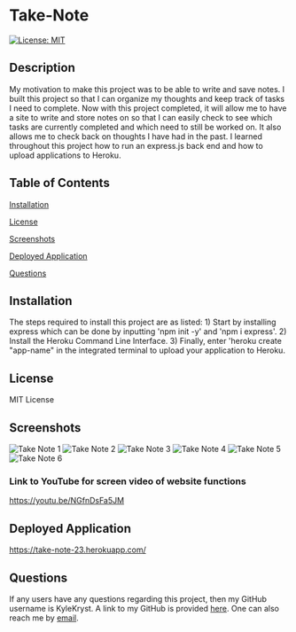# Take-Note #
[![License: MIT](https://img.shields.io/badge/License-MIT-green.svg)](https://opensource.org/licenses/MIT)

## Description ##
My motivation to make this project was to be able to write and save notes. I built this project so that I can organize my thoughts and keep track of tasks I need to complete. Now with this project completed, it will allow me to have a site to write and store notes on so that I can easily check to see which tasks are currently completed and which need to still be worked on. It also allows me to check back on thoughts I have had in the past. I learned throughout this project how to run an express.js back end and how to upload applications to Heroku.

## Table of Contents ##

[Installation][installation]

[installation]: https://github.com/KyleKryst/take-note-23/blob/main/README.md#installation

[License][license]

[license]: https://github.com/KyleKryst/take-note-23/blob/main/README.md#license

[Screenshots][screenshots]

[screenshots]: https://github.com/KyleKryst/take-note-23/blob/main/README.md#screenshots

[Deployed Application][deployed-application]

[deployed-application]: https://github.com/KyleKryst/take-note-23/blob/main/README.md#deployed-application

[Questions][questions]

[questions]: https://github.com/KyleKryst/take-note-23/blob/main/README.md#questions

## Installation ##
The steps required to install this project are as listed: 1) Start by installing express which can be done by inputting 'npm init -y' and 'npm i express'. 2) Install the Heroku Command Line Interface. 3) Finally, enter 'heroku create "app-name" in the integrated terminal to upload your application to Heroku.

## License ##
MIT License

## Screenshots ##
![Take Note 1](https://user-images.githubusercontent.com/119367684/225144439-b2ed81ca-6b72-4688-ab3a-35c0db8130ef.png)
![Take Note 2](https://user-images.githubusercontent.com/119367684/225144444-a7df65ff-1043-447d-a01c-b56868f9a2b4.png)
![Take Note 3](https://user-images.githubusercontent.com/119367684/225144448-a667d3e4-c3ec-433a-b6c9-16f392db5dde.png)
![Take Note 4](https://user-images.githubusercontent.com/119367684/225144452-379ccf1f-3198-465a-a193-e4f2a7c607e8.png)
![Take Note 5](https://user-images.githubusercontent.com/119367684/225144456-27911c43-f44b-4b55-af6f-fc4378168055.png)
![Take Note 6](https://user-images.githubusercontent.com/119367684/225144430-239055c2-ab3a-4a43-994c-1632d34e1f5f.png)
### Link to YouTube for screen video of website functions ##
https://youtu.be/NGfnDsFa5JM

## Deployed Application ##
https://take-note-23.herokuapp.com/

## Questions ##
If any users have any questions regarding this project, then my GitHub username is KyleKryst. A link to my GitHub is provided [here](https://github.com/KyleKryst). One can also reach me by [email](mailto:kryst.kyle@gmail.com).
